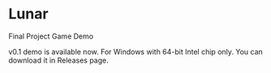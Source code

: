 # Lunar
Final Project Game Demo

v0.1 demo is available now.
For Windows with 64-bit Intel chip only.
You can download it in Releases page.
